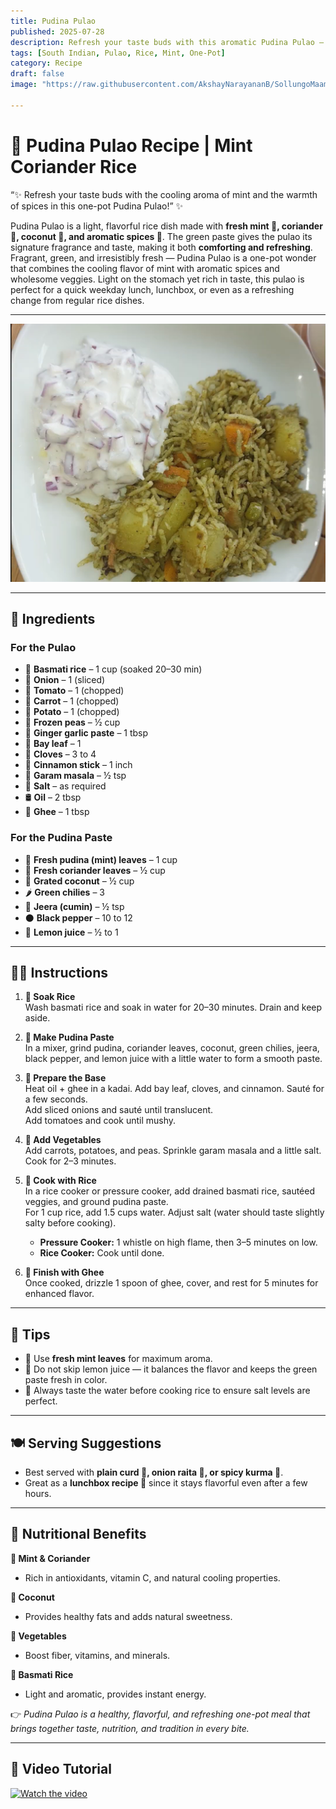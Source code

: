 ```yaml
---
title: Pudina Pulao  
published: 2025-07-28  
description: Refresh your taste buds with this aromatic Pudina Pulao — a wholesome rice dish flavored with mint, coriander, and a fragrant spice blend.  
tags: [South Indian, Pulao, Rice, Mint, One-Pot]  
category: Recipe  
draft: false  
image: "https://raw.githubusercontent.com/AkshayNarayananB/SollungoMaami/master/images/pudinapulao.png"  

---
```


# 🌿 Pudina Pulao Recipe | Mint Coriander Rice  

“✨ Refresh your taste buds with the cooling aroma of mint and the warmth of spices in this one-pot Pudina Pulao!” ✨  

Pudina Pulao is a light, flavorful rice dish made with **fresh mint 🌿, coriander 🌱, coconut 🥥, and aromatic spices 🌸**. 
The green paste gives the pulao its signature fragrance and taste, making it both **comforting and refreshing**. 
Fragrant, green, and irresistibly fresh — Pudina Pulao is a one-pot wonder that combines the cooling flavor of mint with aromatic spices and wholesome veggies.
Light on the stomach yet rich in taste, this pulao is perfect for a quick weekday lunch, lunchbox, or even as a refreshing change from regular rice dishes. 

---
![pudinapulao](https://raw.githubusercontent.com/AkshayNarayananB/SollungoMaami/master/images/pudinapulao.png)  

---

## 🛒 Ingredients  

### For the Pulao  
- 🍚 **Basmati rice** – 1 cup (soaked 20–30 min)  
- 🧅 **Onion** – 1 (sliced)  
- 🍅 **Tomato** – 1 (chopped)  
- 🥕 **Carrot** – 1 (chopped)  
- 🥔 **Potato** – 1 (chopped)  
- 🌱 **Frozen peas** – ½ cup  
- 🧄 **Ginger garlic paste** – 1 tbsp  
- 🍃 **Bay leaf** – 1  
- 🌸 **Cloves** – 3 to 4  
- 🌿 **Cinnamon stick** – 1 inch  
- 🧂 **Garam masala** – ½ tsp  
- 🧂 **Salt** – as required  
- 🛢️ **Oil** – 2 tbsp  
- 🧈 **Ghee** – 1 tbsp  

### For the Pudina Paste  
- 🌿 **Fresh pudina (mint) leaves** – 1 cup  
- 🌱 **Fresh coriander leaves** – ½ cup  
- 🥥 **Grated coconut** – ½ cup  
- 🌶️ **Green chilies** – 3  
- 🌱 **Jeera (cumin)** – ½ tsp  
- ⚫ **Black pepper** – 10 to 12  
- 🍋 **Lemon juice** – ½ to 1  

---

## 👩‍🍳 Instructions  

1. **🍚 Soak Rice**  
   Wash basmati rice and soak in water for 20–30 minutes. Drain and keep aside.  

2. **🌿 Make Pudina Paste**  
   In a mixer, grind pudina, coriander leaves, coconut, green chilies, jeera, black pepper, and lemon juice with a little water to form a smooth paste.  

3. **🥘 Prepare the Base**  
   Heat oil + ghee in a kadai. Add bay leaf, cloves, and cinnamon. Sauté for a few seconds.  
   Add sliced onions and sauté until translucent.  
   Add tomatoes and cook until mushy.  

4. **🥦 Add Vegetables**  
   Add carrots, potatoes, and peas. Sprinkle garam masala and a little salt. Cook for 2–3 minutes.  

5. **🍲 Cook with Rice**  
   In a rice cooker or pressure cooker, add drained basmati rice, sautéed veggies, and ground pudina paste.  
   For 1 cup rice, add 1.5 cups water. Adjust salt (water should taste slightly salty before cooking).  

   - **Pressure Cooker:** 1 whistle on high flame, then 3–5 minutes on low.  
   - **Rice Cooker:** Cook until done.  

6. **🧈 Finish with Ghee**  
   Once cooked, drizzle 1 spoon of ghee, cover, and rest for 5 minutes for enhanced flavor.  

---

## 🌟 Tips  

- 🌿 Use **fresh mint leaves** for maximum aroma.  
- 🍋 Do not skip lemon juice — it balances the flavor and keeps the green paste fresh in color.  
- 🧂 Always taste the water before cooking rice to ensure salt levels are perfect.  

---

## 🍽️ Serving Suggestions  

- Best served with **plain curd 🥛, onion raita 🥒, or spicy kurma 🍛**.  
- Great as a **lunchbox recipe 🍱** since it stays flavorful even after a few hours.  

---

## 💪 Nutritional Benefits  

**🌿 Mint & Coriander**  
- Rich in antioxidants, vitamin C, and natural cooling properties.  

**🥥 Coconut**  
- Provides healthy fats and adds natural sweetness.  

**🥦 Vegetables**  
- Boost fiber, vitamins, and minerals.  

**🍚 Basmati Rice**  
- Light and aromatic, provides instant energy.  

👉 *Pudina Pulao is a healthy, flavorful, and refreshing one-pot meal that brings together taste, nutrition, and tradition in every bite.*  

---

## 🎥 Video Tutorial  

[![Watch the video](https://img.youtube.com/vi/VIDEO_ID/0.jpg)](https://youtu.be/DqtMEnq1EcI?si=QPpnJu44qAP6P4T4)  
